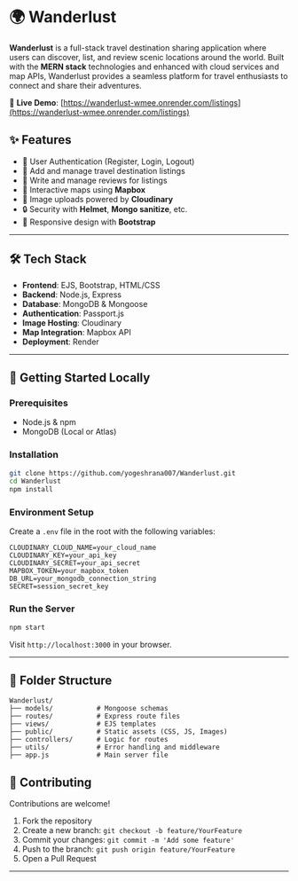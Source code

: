 
# 🌍 Wanderlust

**Wanderlust** is a full-stack travel destination sharing application where users can discover, list, and review scenic locations around the world. Built with the **MERN stack** technologies and enhanced with cloud services and map APIs, Wanderlust provides a seamless platform for travel enthusiasts to connect and share their adventures.

🔗 **Live Demo**: [https://wanderlust-wmee.onrender.com/listings](https://wanderlust-wmee.onrender.com/listings)


## ✨ Features

* 🔐 User Authentication (Register, Login, Logout)
* 📌 Add and manage travel destination listings
* 💬 Write and manage reviews for listings
* 📍 Interactive maps using **Mapbox**
* 📸 Image uploads powered by **Cloudinary**
* 🔒 Security with **Helmet**, **Mongo sanitize**, etc.
* 📱 Responsive design with **Bootstrap**

---

## 🛠️ Tech Stack

* **Frontend**: EJS, Bootstrap, HTML/CSS
* **Backend**: Node.js, Express
* **Database**: MongoDB & Mongoose
* **Authentication**: Passport.js
* **Image Hosting**: Cloudinary
* **Map Integration**: Mapbox API
* **Deployment**: Render

---

## 🚀 Getting Started Locally

### Prerequisites

* Node.js & npm
* MongoDB (Local or Atlas)

### Installation

```bash
git clone https://github.com/yogeshrana007/Wanderlust.git
cd Wanderlust
npm install
```

### Environment Setup

Create a `.env` file in the root with the following variables:

```env
CLOUDINARY_CLOUD_NAME=your_cloud_name
CLOUDINARY_KEY=your_api_key
CLOUDINARY_SECRET=your_api_secret
MAPBOX_TOKEN=your_mapbox_token
DB_URL=your_mongodb_connection_string
SECRET=session_secret_key
```

### Run the Server

```bash
npm start
```

Visit `http://localhost:3000` in your browser.

---

## 🧾 Folder Structure

```
Wanderlust/
├── models/           # Mongoose schemas
├── routes/           # Express route files
├── views/            # EJS templates
├── public/           # Static assets (CSS, JS, Images)
├── controllers/      # Logic for routes
├── utils/            # Error handling and middleware
├── app.js            # Main server file
```



## 🤝 Contributing

Contributions are welcome!

1. Fork the repository
2. Create a new branch: `git checkout -b feature/YourFeature`
3. Commit your changes: `git commit -m 'Add some feature'`
4. Push to the branch: `git push origin feature/YourFeature`
5. Open a Pull Request

---

